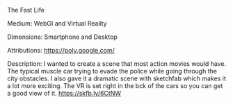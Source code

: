 The Fast Life

Medium:
WebGI and Virtual Reality

Dimensions:
Smartphone and Desktop

Attributions:
https://poly.google.com/

Description:
I wanted to create a scene that most action movies would have. The typical muscle car trying to evade the police while going through the city obstacles. I also gave it a dramatic scene with sketchfab which makes it a lot more exciting. The VR is set right in the bck of the cars so you can get a good view of it.
https://skfb.ly/6CtNW
